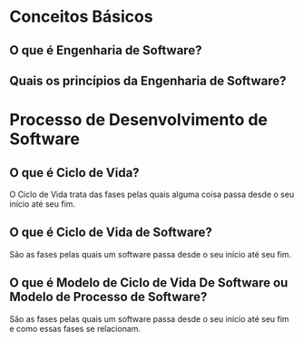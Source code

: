 # Conceitos Básicos

## O que é Engenharia de Software?

## Quais os princípios da Engenharia de Software?

# Processo de Desenvolvimento de Software

## O que é **Ciclo de Vida**?

O Ciclo de Vida trata das fases pelas quais alguma coisa passa desde o seu início até seu fim.

## O que é **Ciclo de Vida de Software**?

São as fases pelas quais um software passa desde o seu início até seu fim.

## O que é **Modelo de Ciclo de Vida De Software** ou **Modelo de Processo de Software**?

São as fases pelas quais um software passa desde o seu início até seu fim e como essas fases se relacionam.